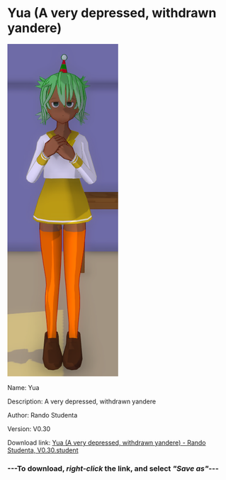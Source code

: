 # Yua (A very depressed, withdrawn yandere)

<img src = "https://raw.githubusercontent.com/Arbiter1223/Daigaku-Gurashi-Custom-Students/master/Students/Files/Yua%20(A%20very%20depressed%2C%20withdrawn%20yandere).png">

Name: Yua

Description: A very depressed, withdrawn yandere

Author: Rando Studenta

Version: V0.30

Download link: <a href="https://raw.githubusercontent.com/Arbiter1223/Daigaku-Gurashi-Custom-Students/master/Students/Files/Yua%20(A%20very%20depressed%2C%20withdrawn%20yandere)%20-%20Rando%20Studenta%2C%20V0.30.student">Yua (A very depressed, withdrawn yandere) - Rando Studenta, V0.30.student</a>

### ---**To download, _right-click_ the link, and select _"Save as"_**---
